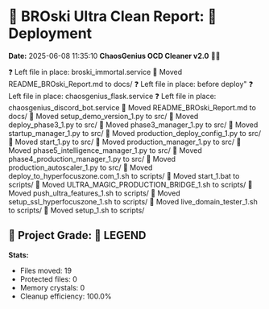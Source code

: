 # 🧹 BROski Ultra Clean Report: 🚀 Deployment
**Date:** 2025-06-08 11:35:10
**ChaosGenius OCD Cleaner v2.0** 🧠💜

❓ Left file in place: broski_immortal.service
📁 Moved README_BROski_Report.md to docs/
❓ Left file in place: before deploy"
❓ Left file in place: chaosgenius_flask.service
❓ Left file in place: chaosgenius_discord_bot.service
📁 Moved README_BROski_Report.md to docs/
📁 Moved setup_demo_version_1.py to src/
📁 Moved deploy_phase3_1.py to src/
📁 Moved phase3_manager_1.py to src/
📁 Moved startup_manager_1.py to src/
📁 Moved production_deploy_config_1.py to src/
📁 Moved start_1.py to src/
📁 Moved production_manager_1.py to src/
📁 Moved phase5_intelligence_manager_1.py to src/
📁 Moved phase4_production_manager_1.py to src/
📁 Moved production_autoscaler_1.py to src/
📁 Moved deploy_to_hyperfocuszone.com_1.sh to scripts/
📁 Moved start_1.bat to scripts/
📁 Moved ULTRA_MAGIC_PRODUCTION_BRIDGE_1.sh to scripts/
📁 Moved push_ultra_features_1.sh to scripts/
📁 Moved setup_ssl_hyperfocuszone_1.sh to scripts/
📁 Moved live_domain_tester_1.sh to scripts/
📁 Moved setup_1.sh to scripts/

## 🧠 Project Grade: 💯 LEGEND
**Stats:**
- Files moved: 19
- Protected files: 0
- Memory crystals: 0
- Cleanup efficiency: 100.0%